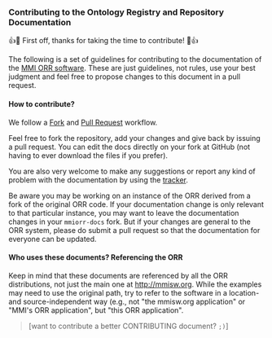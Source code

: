 ### Contributing to the Ontology Registry and Repository Documentation

:+1::tada: First off, thanks for taking the time to contribute! :tada::+1:

The following is a set of guidelines for contributing to the documentation of the 
[MMI ORR software](https://github.com/mmisw/mmiorr).
These are just guidelines, not rules, use your best judgment and feel free to 
propose changes to this document in a pull request.

#### How to contribute?

We follow a [Fork](https://help.github.com/articles/fork-a-repo/) and 
[Pull Request](https://help.github.com/articles/using-pull-requests/) workflow.

Feel free to fork the repository, add your changes and give back by issuing a pull request. 
You can edit the docs directly on your fork at GitHub 
(not having to ever download the files if you prefer). 

You are also very welcome to make any suggestions or report any kind of problem with the documentation 
by using the [tracker](https://github.com/mmisw/mmiorr-docs/issues).

Be aware you may be working on an instance of the ORR derived from a fork of the original ORR code. 
If your documentation change is only relevant to that particular instance, 
you may want to leave the documentation changes in your `mmiorr-docs` fork. 
But if your changes are general to the ORR system, 
please do submit a pull request so that the documentation for everyone can be updated.

#### Who uses these documents? Referencing the ORR

Keep in mind that these documents are referenced by all the ORR distributions, not just the main one at http://mmisw.org. While the examples may need to use the original path, try to refer to the software in a location- and source-independent way (e.g., not "the mmisw.org application" or "MMI's ORR application", but "this ORR application". 

> \[want to contribute a better CONTRIBUTING document? `;)`\]
